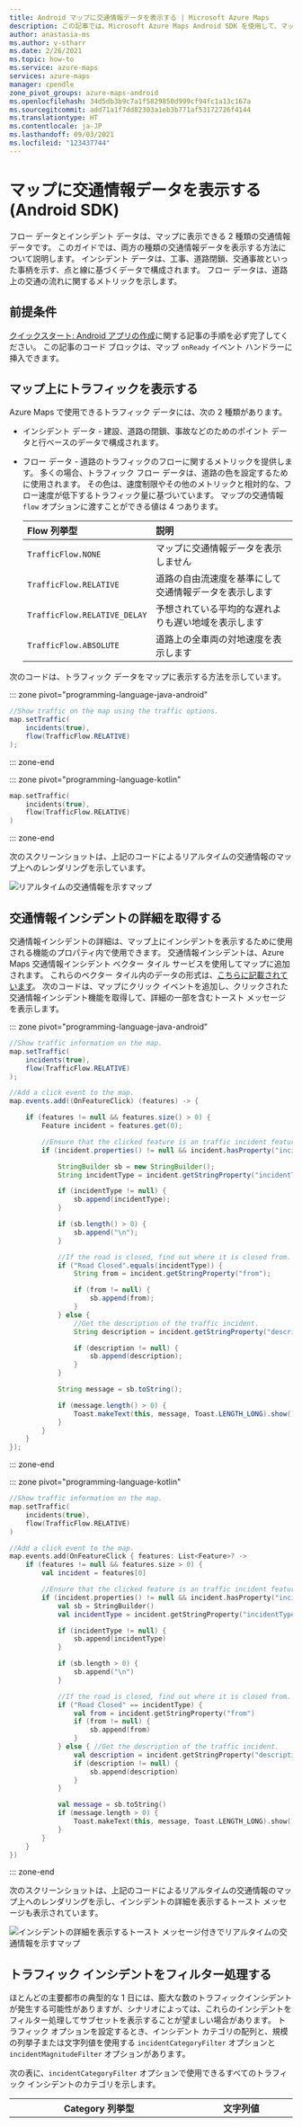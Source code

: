 ```yaml
---
title: Android マップに交通情報データを表示する | Microsoft Azure Maps
description: この記事では、Microsoft Azure Maps Android SDK を使用して、マップに交通情報データを表示する方法について説明します。
author: anastasia-ms
ms.author: v-stharr
ms.date: 2/26/2021
ms.topic: how-to
ms.service: azure-maps
services: azure-maps
manager: cpendle
zone_pivot_groups: azure-maps-android
ms.openlocfilehash: 34d5db3b9c7a1f5829850d999cf94fc1a13c167a
ms.sourcegitcommit: add71a1f7dd82303a1eb3b771af53172726f4144
ms.translationtype: HT
ms.contentlocale: ja-JP
ms.lasthandoff: 09/03/2021
ms.locfileid: "123437744"
---
```

# <a name="show-traffic-data-on-the-map-android-sdk"></a>マップに交通情報データを表示する (Android SDK)

フロー データとインシデント データは、マップに表示できる 2 種類の交通情報データです。 このガイドでは、両方の種類の交通情報データを表示する方法について説明します。 インシデント データは、工事、道路閉鎖、交通事故といった事柄を示す、点と線に基づくデータで構成されます。 フロー データは、道路上の交通の流れに関するメトリックを示します。

## <a name="prerequisites"></a>前提条件

[クイックスタート: Android アプリの作成](quick-android-map.md)に関する記事の手順を必ず完了してください。 この記事のコード ブロックは、マップ `onReady` イベント ハンドラーに挿入できます。

## <a name="show-traffic-on-the-map"></a>マップ上にトラフィックを表示する

Azure Maps で使用できるトラフィック データには、次の 2 種類があります。

- インシデント データ - 建設、道路の閉鎖、事故などのためのポイント データと行ベースのデータで構成されます。
- フロー データ - 道路のトラフィックのフローに関するメトリックを提供します。 多くの場合、トラフィック フロー データは、道路の色を設定するために使用されます。 その色は、速度制限やその他のメトリックと相対的な、フロー速度が低下するトラフィック量に基づいています。 マップの交通情報 `flow` オプションに渡すことができる値は 4 つあります。

    |Flow 列挙型 | 説明|
    | :-- | :-- |
    | `TrafficFlow.NONE` | マップに交通情報データを表示しません |
    | `TrafficFlow.RELATIVE` | 道路の自由流速度を基準にして交通情報データを表示します |
    | `TrafficFlow.RELATIVE_DELAY` | 予想されている平均的な遅れよりも遅い地域を表示します |
    | `TrafficFlow.ABSOLUTE` | 道路上の全車両の対地速度を表示します |

次のコードは、トラフィック データをマップに表示する方法を示しています。

::: zone pivot="programming-language-java-android"

```java
//Show traffic on the map using the traffic options.
map.setTraffic(
    incidents(true),
    flow(TrafficFlow.RELATIVE)
);
```

::: zone-end

::: zone pivot="programming-language-kotlin"

```kotlin
map.setTraffic(
    incidents(true),
    flow(TrafficFlow.RELATIVE)
)
```

::: zone-end

次のスクリーンショットは、上記のコードによるリアルタイムの交通情報のマップ上へのレンダリングを示しています。

![リアルタイムの交通情報を示すマップ](media/how-to-show-traffic-android/android-show-traffic.png)

## <a name="get-traffic-incident-details"></a>交通情報インシデントの詳細を取得する

交通情報インシデントの詳細は、マップ上にインシデントを表示するために使用される機能のプロパティ内で使用できます。 交通情報インシデントは、Azure Maps 交通情報インシデント ベクター タイル サービスを使用してマップに追加されます。 これらのベクター タイル内のデータの形式は、[こちらに記載されています](https://developer.tomtom.com/traffic-api/traffic-api-documentation-traffic-incidents/vector-incident-tiles)。 次のコードは、マップにクリック イベントを追加し、クリックされた交通情報インシデント機能を取得して、詳細の一部を含むトースト メッセージを表示します。

::: zone pivot="programming-language-java-android"

```java
//Show traffic information on the map.
map.setTraffic(
    incidents(true),
    flow(TrafficFlow.RELATIVE)
);

//Add a click event to the map.
map.events.add((OnFeatureClick) (features) -> {

    if (features != null && features.size() > 0) {
        Feature incident = features.get(0);

        //Ensure that the clicked feature is an traffic incident feature.
        if (incident.properties() != null && incident.hasProperty("incidentType")) {

            StringBuilder sb = new StringBuilder();
            String incidentType = incident.getStringProperty("incidentType");

            if (incidentType != null) {
                sb.append(incidentType);
            }

            if (sb.length() > 0) {
                sb.append("\n");
            }

            //If the road is closed, find out where it is closed from.
            if ("Road Closed".equals(incidentType)) {
                String from = incident.getStringProperty("from");

                if (from != null) {
                    sb.append(from);
                }
            } else {
                //Get the description of the traffic incident.
                String description = incident.getStringProperty("description");

                if (description != null) {
                    sb.append(description);
                }
            }

            String message = sb.toString();

            if (message.length() > 0) {
                Toast.makeText(this, message, Toast.LENGTH_LONG).show();
            }
        }
    }
});
```

::: zone-end

::: zone pivot="programming-language-kotlin"

```kotlin
//Show traffic information on the map.
map.setTraffic(
    incidents(true),
    flow(TrafficFlow.RELATIVE)
)

//Add a click event to the map.
map.events.add(OnFeatureClick { features: List<Feature>? ->
    if (features != null && features.size > 0) {
        val incident = features[0]

        //Ensure that the clicked feature is an traffic incident feature.
        if (incident.properties() != null && incident.hasProperty("incidentType")) {
            val sb = StringBuilder()
            val incidentType = incident.getStringProperty("incidentType")

            if (incidentType != null) {
                sb.append(incidentType)
            }

            if (sb.length > 0) {
                sb.append("\n")
            }

            //If the road is closed, find out where it is closed from.
            if ("Road Closed" == incidentType) {
                val from = incident.getStringProperty("from")
                if (from != null) {
                    sb.append(from)
                }
            } else { //Get the description of the traffic incident.
                val description = incident.getStringProperty("description")
                if (description != null) {
                    sb.append(description)
                }
            }

            val message = sb.toString()
            if (message.length > 0) {
                Toast.makeText(this, message, Toast.LENGTH_LONG).show()
            }
        }
    }
})
```

::: zone-end

次のスクリーンショットは、上記のコードによるリアルタイムの交通情報のマップ上へのレンダリングを示し、インシデントの詳細を表示するトースト メッセージも表示されています。

![インシデントの詳細を表示するトースト メッセージ付きでリアルタイムの交通情報を示すマップ](media/how-to-show-traffic-android/android-traffic-details.png)

## <a name="filter-traffic-incidents"></a>トラフィック インシデントをフィルター処理する

ほとんどの主要都市の典型的な 1 日には、膨大な数のトラフィックインシデントが発生する可能性がありますが、シナリオによっては、これらのインシデントをフィルター処理してサブセットを表示することが望ましい場合があります。 トラフィック オプションを設定するとき、インシデント カテゴリの配列と、規模の列挙子または文字列値を使用する `incidentCategoryFilter` オプションと `incidentMagnitudeFilter` オプションがあります。

次の表に、`incidentCategoryFilter` オプションで使用できるすべてのトラフィック インシデントのカテゴリを示します。

| Category 列挙型 | 文字列値 | 説明 |
|--------------------|--------------|-------------|
| `IncidentCategory.UNKNOWN` | `"unknown"` | 定義されているカテゴリのいずれにも適合しないか、まだ分類されていないインシデント。 |
| `IncidentCategory.ACCIDENT` | `"accident"` | 交通事故。 |
| `IncidentCategory.FOG` | `"fog"` | 視認性を低下させ、交通流量を減らし、事故のリスクを高める可能性がある霧。 |
| `IncidentCategory.DANGEROUS_CONDITIONS` | `"dangerousConditions"` | 路上の物体など、路上の危険な状況。 |
| `IncidentCategory.RAIN` | `"rain"` | 視認性を低下させ、運転が難しい状態にし、事故のリスクを高める可能性がある豪雨。 |
| `IncidentCategory.ICE` | `"ice"` | 運転を難しくしたり危険にしたりする凍結した路面の状態。 |
| `IncidentCategory.JAM` | `"jam"` | 遅々として進まない車の流れを引き起こす交通渋滞。 |
| `IncidentCategory.LANE_CLOSED` | `"laneClosed"` | 車線が閉鎖されている。 |
| `IncidentCategory.ROAD_CLOSED` | `"roadClosed"` | 道路が閉鎖されている。 |
| `IncidentCategory.ROAD_WORKS` | `"roadWorks"` | この地区での道路の道路工事/工事中。 |
| `IncidentCategory.WIND` | `"wind"` | 車体側面が広い車や重心が高い車の運転を難しくする可能性がある強風。 |
| `IncidentCategory.FLOODING` | `"flooding"` | 道路の冠水。 |
| `IncidentCategory.DETOUR` | `"detour"` | 迂回路を通るように指示される。 |
| `IncidentCategory.CLUSTER` | `"cluster"` | 異なるカテゴリのトラフィック インシデントのクラスター。 マップを拡大すると、クラスターが個別のインシデントに分割されます。 |
| `IncidentCategory.BROKEN_DOWN_VEHICLE` | `"brokenDownVehicle"` | 路上または路肩の故障車。 |

次の表に、`incidentMagnitudeFilter` オプションで使用できるすべてのトラフィック インシデントの規模を示します。

| Magnitude 列挙型 | 文字列値 | 説明 |
|--------------------|--------------|-------------|
| `IncidentMagnitude.UNKNOWN` | `"unknown"` | その規模がまだ分類されていないインシデント。 |
| `IncidentMagnitude.MINOR` | `"minor"` | 多くの場合単なる情報であり、交通流量への影響はわずかである小規模の交通問題。 |
| `IncidentMagnitude.MODERATE` | `"moderate"` | 交通流量に何らかの影響を与える中規模の交通問題。 |
| `IncidentMagnitude.MAJOR` | `"major"` |  交通流量に多大な影響を与える大規模な交通問題。 |

以下は、中規模の交通渋滞と危険な状態のインシデントだけがマップに表示されるようにトラフィック インシデントをフィルター処理します。

::: zone pivot="programming-language-java-android"

``` java
map.setTraffic(
    incidents(true),
    incidentMagnitudeFilter(new String[] { IncidentMagnitude.MODERATE }),
    incidentCategoryFilter(new String[] { IncidentCategory.DANGEROUS_CONDITIONS, IncidentCategory.JAM })              
);
```

::: zone-end

::: zone pivot="programming-language-kotlin"

```kotlin
map.setTraffic(
    incidents(true),
    incidentMagnitudeFilter(*arrayOf(IncidentMagnitude.MODERATE)),
    incidentCategoryFilter(
        *arrayOf(
            IncidentCategory.DANGEROUS_CONDITIONS,
            IncidentCategory.JAM
        )
    )
)
```

::: zone-end

次のスクリーンショットは、中規模の交通渋滞と危険な状態のインシデントのマップを示しています。

![中規模の交通渋滞と危険な状態のインシデントのマップ。](media/how-to-show-traffic-android/android-traffic-incident-filters.jpg)

> [!NOTE]
> トラフィック インシデントに、複数のカテゴリが割り当てられている場合があります。 インシデントのカテゴリが `incidentCategoryFilter` に渡されたオプションと一致している場合は、それが表示されます。 プライマリ インシデント カテゴリがフィルターに指定されたカテゴリと異なっている場合があり、その場合は異なるアイコンが表示されます。

## <a name="next-steps"></a>次のステップ

マップにデータを追加する方法については、次のガイドを参照してください。

> [!div class="nextstepaction"]
> [タイル レイヤーを追加する](how-to-add-tile-layer-android-map.md)
